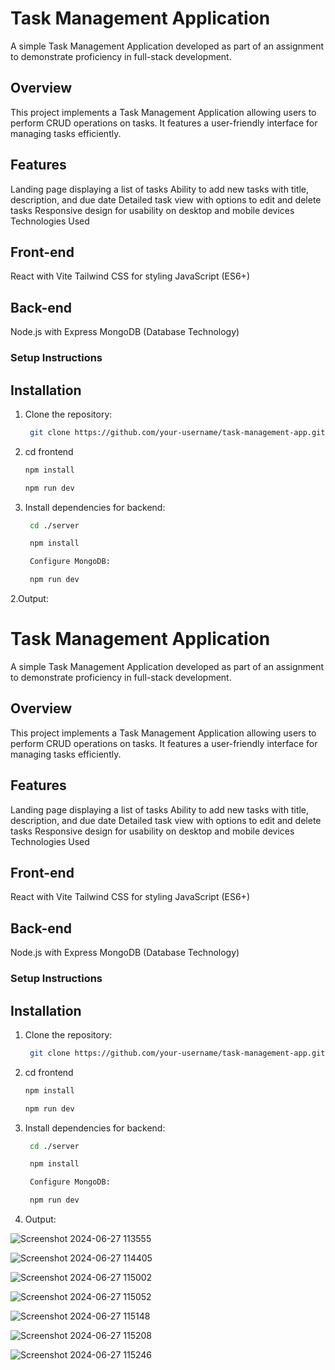 

# Task Management Application
A simple Task Management Application developed as part of an assignment to demonstrate proficiency in full-stack development.

## Overview
This project implements a Task Management Application allowing users to perform CRUD operations on tasks. It features a user-friendly interface for managing tasks efficiently.

## Features
Landing page displaying a list of tasks
Ability to add new tasks with title, description, and due date
Detailed task view with options to edit and delete tasks
Responsive design for usability on desktop and mobile devices
Technologies Used

## Front-end
React with Vite
Tailwind CSS for styling
JavaScript (ES6+)
## Back-end
Node.js with Express
MongoDB (Database Technology)
### Setup Instructions

## Installation
1. Clone the repository:

   ```bash
    git clone https://github.com/your-username/task-management-app.git
   
   
2. cd frontend
   
   ```bash    
   npm install   
   
   npm run dev

2. Install dependencies for backend:

   ```bash
    cd ./server

    npm install

    Configure MongoDB:

    npm run dev


2.Output:


# Task Management Application
A simple Task Management Application developed as part of an assignment to demonstrate proficiency in full-stack development.

## Overview
This project implements a Task Management Application allowing users to perform CRUD operations on tasks. It features a user-friendly interface for managing tasks efficiently.

## Features
Landing page displaying a list of tasks
Ability to add new tasks with title, description, and due date
Detailed task view with options to edit and delete tasks
Responsive design for usability on desktop and mobile devices
Technologies Used

## Front-end
React with Vite
Tailwind CSS for styling
JavaScript (ES6+)
## Back-end
Node.js with Express
MongoDB (Database Technology)
### Setup Instructions

## Installation
1. Clone the repository:

   ```bash
    git clone https://github.com/your-username/task-management-app.git
   
   
2. cd frontend
   
   ```bash    
   npm install   
   
   npm run dev

2. Install dependencies for backend:

   ```bash
    cd ./server

    npm install

    Configure MongoDB:

    npm run dev
2. Output:

![Screenshot 2024-06-27 113555](https://github.com/Vk4011/Pedal-start-/assets/97166893/604fa7e8-98bf-4288-9bf3-8f50024a9b68)

![Screenshot 2024-06-27 114405](https://github.com/Vk4011/Pedal-start-/assets/97166893/5c65777e-a3db-42ff-9bcd-6e3765b31d0b)

![Screenshot 2024-06-27 115002](https://github.com/Vk4011/Pedal-start-/assets/97166893/8175e12f-9e4b-4676-aafd-bd36413bea21)

![Screenshot 2024-06-27 115052](https://github.com/Vk4011/Pedal-start-/assets/97166893/4582db75-c72f-469b-8a70-b4d9d867c3cd)

![Screenshot 2024-06-27 115148](https://github.com/Vk4011/Pedal-start-/assets/97166893/11fa1818-0560-42d5-ad47-a3bfaaa96587)

![Screenshot 2024-06-27 115208](https://github.com/Vk4011/Pedal-start-/assets/97166893/91478a11-ae8c-46e2-942d-3d4ac2b03acc)

![Screenshot 2024-06-27 115246](https://github.com/Vk4011/Pedal-start-/assets/97166893/3ed1d328-6344-47a5-bdc6-d2e8d6953b61)
